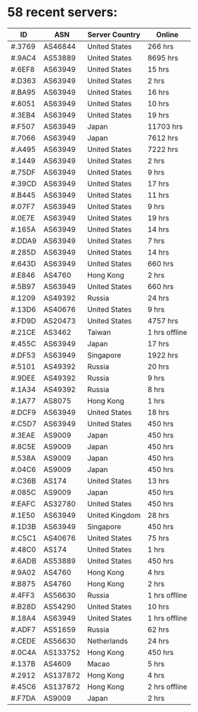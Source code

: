# 58 recent servers:

| ID | ASN | Server Country | Online |
| ------ | ------ | ------ | ------ |
| #.3769 | AS46844 | United States | 266 hrs |
| #.9AC4 | AS53889 | United States | 8695 hrs |
| #.6EF8 | AS63949 | United States | 15 hrs |
| #.D363 | AS63949 | United States | 2 hrs |
| #.BA95 | AS63949 | United States | 16 hrs |
| #.8051 | AS63949 | United States | 10 hrs |
| #.3EB4 | AS63949 | United States | 19 hrs |
| #.F507 | AS63949 | Japan | 11703 hrs |
| #.7066 | AS63949 | Japan | 7612 hrs |
| #.A495 | AS63949 | United States | 7222 hrs |
| #.1449 | AS63949 | United States | 2 hrs |
| #.75DF | AS63949 | United States | 9 hrs |
| #.39CD | AS63949 | United States | 17 hrs |
| #.B445 | AS63949 | United States | 11 hrs |
| #.07F7 | AS63949 | United States | 9 hrs |
| #.0E7E | AS63949 | United States | 19 hrs |
| #.165A | AS63949 | United States | 14 hrs |
| #.DDA9 | AS63949 | United States | 7 hrs |
| #.285D | AS63949 | United States | 14 hrs |
| #.643D | AS63949 | United States | 660 hrs |
| #.E846 | AS4760 | Hong Kong | 2 hrs |
| #.5B97 | AS63949 | United States | 660 hrs |
| #.1209 | AS49392 | Russia | 24 hrs |
| #.13D6 | AS40676 | United States | 9 hrs |
| #.FD9D | AS20473 | United States | 4757 hrs |
| #.21CE | AS3462 | Taiwan | 1 hrs offline |
| #.455C | AS63949 | Japan | 17 hrs |
| #.DF53 | AS63949 | Singapore | 1922 hrs |
| #.5101 | AS49392 | Russia | 20 hrs |
| #.9DEE | AS49392 | Russia | 9 hrs |
| #.1A34 | AS49392 | Russia | 8 hrs |
| #.1A77 | AS8075 | Hong Kong | 1 hrs |
| #.DCF9 | AS63949 | United States | 18 hrs |
| #.C5D7 | AS63949 | United States | 450 hrs |
| #.3EAE | AS9009 | Japan | 450 hrs |
| #.8C5E | AS9009 | Japan | 450 hrs |
| #.538A | AS9009 | Japan | 450 hrs |
| #.04C6 | AS9009 | Japan | 450 hrs |
| #.C36B | AS174 | United States | 13 hrs |
| #.085C | AS9009 | Japan | 450 hrs |
| #.EAFC | AS32780 | United States | 450 hrs |
| #.1E50 | AS63949 | United Kingdom | 28 hrs |
| #.1D3B | AS63949 | Singapore | 450 hrs |
| #.C5C1 | AS40676 | United States | 75 hrs |
| #.48C0 | AS174 | United States | 1 hrs |
| #.6ADB | AS53889 | United States | 450 hrs |
| #.9A02 | AS4760 | Hong Kong | 4 hrs |
| #.B875 | AS4760 | Hong Kong | 2 hrs |
| #.4FF3 | AS56630 | Russia | 1 hrs offline |
| #.B28D | AS54290 | United States | 10 hrs |
| #.18A4 | AS63949 | United States | 1 hrs offline |
| #.ADF7 | AS51659 | Russia | 62 hrs |
| #.CEDE | AS56630 | Netherlands | 24 hrs |
| #.0C4A | AS133752 | Hong Kong | 450 hrs |
| #.137B | AS4609 | Macao | 5 hrs |
| #.2912 | AS137872 | Hong Kong | 4 hrs |
| #.45C6 | AS137872 | Hong Kong | 2 hrs offline |
| #.F7DA | AS9009 | Japan | 2 hrs |


